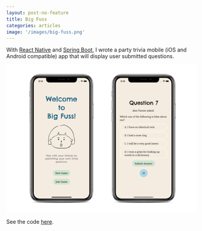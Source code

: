 ```yaml
---
layout: post-no-feature
title: Big Fuss
categories: articles
image: '/images/big-fuss.png'
---
```


With [React Native](https://reactnative.dev/) and [Spring Boot](https://spring.io/projects/spring-boot), I wrote a party trivia mobile (iOS and Android compatible) app that will display user submitted questions.

<p align="center">
<img src='/images/big-fuss.png' alt="" width="700px">
</p>

See the code [here](https://github.com/chuyunshen/big-fuss).
